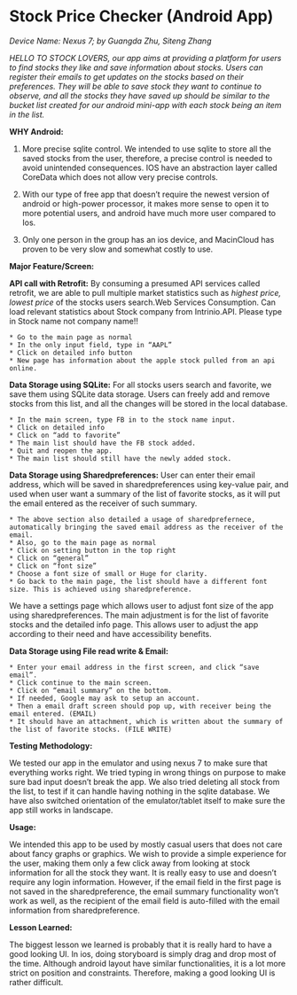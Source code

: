 # Stock Price Checker (Android App)

*Device Name: Nexus 7; by Guangda Zhu, Siteng Zhang*

*HELLO TO STOCK LOVERS, our app aims at providing a platform for users to find stocks they like and save information about stocks. Users can register their emails to get updates on the stocks based on their preferences. They will be able to save stock they want to continue to observe, and all the stocks they have saved up should be similar to the bucket list created for our android mini-app with each stock being an item in the list.*




**WHY Android:**

1. More precise sqlite control. We intended to use sqlite to store all the saved stocks from the user, therefore, a precise control is needed to avoid unintended consequences. IOS have an abstraction layer called CoreData which does not allow very precise controls. 
  
2. With our type of free app that doesn’t require the newest version of android or high-power processor, it makes more sense to open it to more potential users, and android have much more user compared to Ios. 

3. Only one person in the group has an ios device, and MacinCloud has proven to be very slow and somewhat costly to use. 


**Major Feature/Screen:**

**API call with Retrofit:** By consuming a presumed API services called retrofit, we are able to pull  multiple market statistics such as *highest price, lowest price* of the stocks users search.Web Services Consumption. Can load relevant statistics about Stock company from Intrinio.API. Please type in Stock name not company name!!

    * Go to the main page as normal
    * In the only input field, type in “AAPL”
    * Click on detailed info button
    * New page has information about the apple stock pulled from an api online. 

**Data Storage using SQLite:** For all stocks users search and favorite, we save them using SQLite data storage. Users can freely add and remove stocks from this list, and all the changes will be stored in the local database.

    * In the main screen, type FB in to the stock name input.
    * Click on detailed info
    * Click on “add to favorite”
    * The main list should have the FB stock added. 
    * Quit and reopen the app.
    * The main list should still have the newly added stock. 
    
**Data Storage using Sharedpreferences:** User can enter their email address, which will be saved in sharedpreferences using key-value pair, and used when user want a summary of the list of favorite stocks, as it will put the email entered as the receiver of such summary.

    * The above section also detailed a usage of sharedprefernece, automatically bringing the saved email address as the receiver of the email.
    * Also, go to the main page as normal
    * Click on setting button in the top right
    * Click on “general”
    * Click on “font size”
    * Choose a font size of small or Huge for clarity.
    * Go back to the main page, the list should have a different font size. This is achieved using sharedpreference. 

We have a settings page which allows user to adjust font size of the app using sharedpreferences. The main adjustment is for the list of favorite stocks and the detailed info page. This allows user to adjust the app according to their need and have accessibility benefits. 

**Data Storage using File read write & Email:**

    * Enter your email address in the first screen, and click “save email”.
    * Click continue to the main screen.
    * Click on “email summary” on the bottom.
    * If needed, Google may ask to setup an account.
    * Then a email draft screen should pop up, with receiver being the email entered. (EMAIL)
    * It should have an attachment, which is written about the summary of the list of favorite stocks. (FILE WRITE)
    
    

**Testing Methodology:**

We tested our app in the emulator and using nexus 7 to make sure that everything works right. We tried typing in wrong things on purpose to make sure bad input doesn’t break the app. We also tried deleting all stock from the list, to test if it can handle having nothing in the sqlite database. We have also switched orientation of the emulator/tablet itself to make sure the app still works in landscape. 

**Usage:**

We intended this app to be used by mostly casual users that does not care about fancy graphs or graphics. We wish to provide a simple experience for the user, making them only a few click away from looking at stock information for all the stock they want. It is really easy to use and doesn’t require any login information. However, if the email field in the first page is not saved in the sharedpreference, the email summary functionality won’t work as well, as the recipient of the email field is auto-filled with the email information from sharedpreference. 

**Lesson Learned:**

The biggest lesson we learned is probably that it is really hard to have a good looking UI. In ios, doing storyboard is simply drag and drop most of the time. Although android layout have similar functionalities, it is a lot more strict on position and constraints. Therefore, making a good looking UI is rather difficult. 
	

